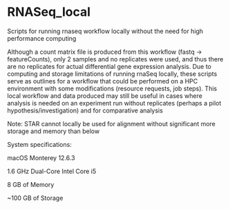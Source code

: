 # RNASeq_local
Scripts for running rnaseq workflow locally without the need for high performance computing

Although a count matrix file is produced from this workflow (fastq -> featureCounts), only 2 samples and no replicates were used, and thus there are no replicates for actual differential gene expression analysis. Due to computing and storage limitations of running rnaSeq locally, these scripts serve as outlines for a workflow that could be performed on a HPC environment with some modifications (resource requests, job steps). This local workflow and data produced may still be useful in cases where analysis is needed on an experiment run without replicates (perhaps a pilot hypothesis/investigation) and for comparative analysis

Note: STAR cannot locally be used for alignment without significant more storage and memory than below


System specifications:

macOS Monterey 12.6.3

1.6 GHz Dual-Core Intel Core i5

8 GB of Memory

~100 GB of Storage
